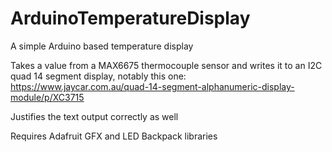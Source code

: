# ArduinoTemperatureDisplay
A simple Arduino based temperature display

Takes a value from a MAX6675 thermocouple sensor and writes it to an I2C quad 14 segment display, notably this one: https://www.jaycar.com.au/quad-14-segment-alphanumeric-display-module/p/XC3715

Justifies the text output correctly as well

Requires Adafruit GFX and LED Backpack libraries